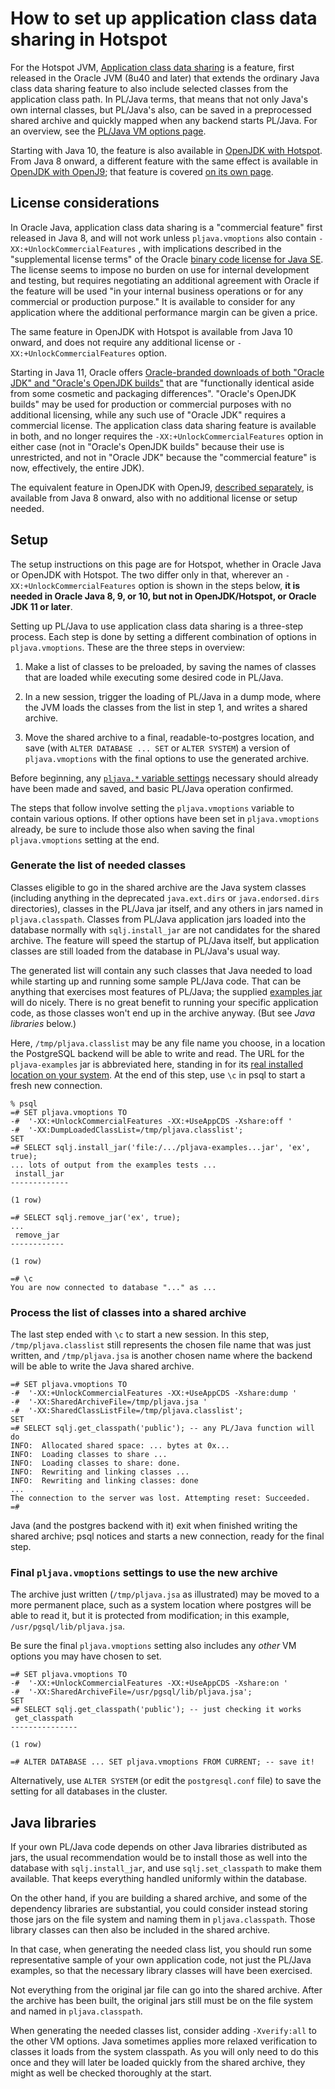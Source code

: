 # How to set up application class data sharing in Hotspot

For the Hotspot JVM, [Application class data sharing][appcds] is a feature,
first released in the Oracle JVM (8u40 and later) that extends the ordinary
Java class data sharing feature to also include selected classes from the
application class path. In PL/Java terms, that means that not only Java's own
internal classes, but PL/Java's also, can be saved in a preprocessed shared
archive and quickly mapped when any backend starts PL/Java. For an overview, see
the [PL/Java VM options page][vmop].

Starting with Java 10, the feature is also available in
[OpenJDK with Hotspot][OpenJDK]. From Java 8 onward, a different feature
with the same effect is available in [OpenJDK with OpenJ9][OpenJDK]; that
feature is covered [on its own page][cdsJ9].

[appcds]: http://docs.oracle.com/javase/8/docs/technotes/tools/unix/java.html#app_class_data_sharing
[vmop]: vmoptions.html
[bcl]: http://www.oracle.com/technetwork/java/javase/terms/license/index.html
[OpenJDK]: https://adoptopenjdk.net/
[cdsJ9]: oj9vmopt.html#How_to_set_up_class_sharing_in_OpenJ9
[o]: https://blogs.oracle.com/java-platform-group/oracle-jdk-releases-for-java-11-and-later

## License considerations

In Oracle Java, application class data sharing is a "commercial feature" first
released in Java 8, and will not work unless `pljava.vmoptions` also contain
`-XX:+UnlockCommercialFeatures` , with implications described in the
"supplemental license terms" of the Oracle
[binary code license for Java SE][bcl]. The license seems
to impose no burden on use for internal development and testing, but requires
negotiating an additional agreement with Oracle if the feature will be used
"in your internal business operations or for any commercial or production
purpose." It is available to consider for any application where the
additional performance margin can be given a price.

The same feature in OpenJDK with Hotspot is available from Java 10 onward,
and does not require any additional license or `-XX:+UnlockCommercialFeatures`
option.

Starting in Java 11, Oracle offers
[Oracle-branded downloads of both "Oracle JDK" and "Oracle's OpenJDK builds"][o]
that are "functionally identical aside from some cosmetic and packaging
differences". "Oracle's OpenJDK builds" may be used for production or
commercial purposes with no additional licensing, while any such use of
"Oracle JDK" requires a commercial license. The application class data sharing
feature is available in both, and no longer requires the
`-XX:+UnlockCommercialFeatures` option in either case (not in
"Oracle's OpenJDK builds" because their use is unrestricted, and not in
"Oracle JDK" because the "commercial feature" is now, effectively, the entire
JDK).

The equivalent feature in OpenJDK with OpenJ9,
[described separately][cdsJ9], is available from Java 8 onward, also with no
additional license or setup needed.

## Setup

The setup instructions on this page are for Hotspot, whether in Oracle Java
or OpenJDK with Hotspot. The two differ only in that, wherever an
`-XX:+UnlockCommercialFeatures` option is shown in the steps below,
**it is needed in Oracle Java 8, 9, or 10, but not in OpenJDK/Hotspot, or
Oracle JDK 11 or later**.

Setting up PL/Java to use application class data sharing is a three-step
process. Each step is done by setting a different combination of options
in `pljava.vmoptions`. These are the three steps in overview:

1. Make a list of classes to be preloaded, by saving the names of classes
    that are loaded while executing some desired code in PL/Java.

2. In a new session, trigger the loading of PL/Java in a dump mode, where
    the JVM loads the classes from the list in step 1, and writes a
    shared archive.

3. Move the shared archive to a final, readable-to-postgres location,
    and save (with `ALTER DATABASE ... SET` or `ALTER SYSTEM`) a version
    of `pljava.vmoptions` with the final options to use the generated archive.

Before beginning, any [`pljava.*` variable settings][gucs] necessary should
already have been made and saved, and basic PL/Java operation confirmed.

[gucs]: ../use/variables.html

The steps that follow involve setting the `pljava.vmoptions` variable to
contain various options. If other options have been set in
`pljava.vmoptions` already, be sure to include those also when saving the
final `pljava.vmoptions` setting at the end.

### Generate the list of needed classes

Classes eligible to go in the shared archive are the Java system classes
(including anything in the deprecated `java.ext.dirs` or `java.endorsed.dirs`
directories), classes in the PL/Java jar itself, and any others in jars named in
`pljava.classpath`. Classes from PL/Java application jars loaded into the
database normally with `sqlj.install_jar` are not candidates for the shared
archive. The feature will speed the startup of PL/Java itself, but application
classes are still loaded from the database in PL/Java's usual way.

The generated list will contain any such classes that Java needed to load
while starting up and running some sample PL/Java code. That can be anything
that exercises most features of PL/Java; the supplied [examples jar][exj]
will do nicely. There is no great benefit to running your specific application
code, as those classes won't end up in the archive anyway. (But see *Java
libraries* below.)

Here, `/tmp/pljava.classlist` may be any file name you choose, in a location
the PostgreSQL backend will be able to write and read. The URL for the
`pljava-examples` jar is abbreviated here, standing in for its
[real installed location on your system][exj]. At the end of this step,
use `\c` in psql to start a fresh new connection.

[exj]: ../examples/examples.html

```
% psql
=# SET pljava.vmoptions TO
-#  '-XX:+UnlockCommercialFeatures -XX:+UseAppCDS -Xshare:off '
-#  '-XX:DumpLoadedClassList=/tmp/pljava.classlist';
SET
=# SELECT sqlj.install_jar('file:/.../pljava-examples...jar', 'ex', true);
... lots of output from the examples tests ...
 install_jar 
-------------
 
(1 row)

=# SELECT sqlj.remove_jar('ex', true);
...
 remove_jar 
------------
 
(1 row)

=# \c
You are now connected to database "..." as ...
```

### Process the list of classes into a shared archive

The last step ended with `\c` to start a new session. In this step,
`/tmp/pljava.classlist` still represents the chosen file name that was
just written, and `/tmp/pljava.jsa` is another chosen name where the
backend will be able to write the Java shared archive.

```
=# SET pljava.vmoptions TO
-#  '-XX:+UnlockCommercialFeatures -XX:+UseAppCDS -Xshare:dump '
-#  '-XX:SharedArchiveFile=/tmp/pljava.jsa '
-#  '-XX:SharedClassListFile=/tmp/pljava.classlist';
SET
=# SELECT sqlj.get_classpath('public'); -- any PL/Java function will do
INFO:  Allocated shared space: ... bytes at 0x...
INFO:  Loading classes to share ...
INFO:  Loading classes to share: done.
INFO:  Rewriting and linking classes ...
INFO:  Rewriting and linking classes: done
...
The connection to the server was lost. Attempting reset: Succeeded.
=# 
```

Java (and the postgres backend with it) exit when finished writing the
shared archive; psql notices and starts a new connection, ready for
the final step.

### Final `pljava.vmoptions` settings to use the new archive

The archive just written (`/tmp/pljava.jsa` as illustrated) may be moved
to a more permanent place, such as a system location where postgres will
be able to read it, but it is protected from modification; in this
example, `/usr/pgsql/lib/pljava.jsa`.

Be sure the final `pljava.vmoptions` setting also includes any *other*
VM options you may have chosen to set.

```
=# SET pljava.vmoptions TO
-#  '-XX:+UnlockCommercialFeatures -XX:+UseAppCDS -Xshare:on '
-#  '-XX:SharedArchiveFile=/usr/pgsql/lib/pljava.jsa';
SET
=# SELECT sqlj.get_classpath('public'); -- just checking it works
 get_classpath 
---------------
 
(1 row)

=# ALTER DATABASE ... SET pljava.vmoptions FROM CURRENT; -- save it!
```

Alternatively, use `ALTER SYSTEM` (or edit the `postgresql.conf` file)
to save the setting for all databases in the cluster.

## Java libraries

If your own PL/Java code depends on other Java libraries distributed as
jars, the usual recommendation would be to install those as well into the
database with `sqlj.install_jar`, and use `sqlj.set_classpath` to make them
available. That keeps everything handled uniformly within the database.

On the other hand, if you are building a shared archive, and some of the
dependency libraries are substantial, you could consider instead storing
those jars on the file system and naming them in `pljava.classpath`. Those
library classes can then also be included in the shared archive.

In that case, when generating the needed class list, you should run some
representative sample of your own application code, not just the PL/Java
examples, so that the necessary library classes will have been exercised.

Not everything from the original jar file can go into the shared archive.
After the archive has been built, the original jars still must be on the
file system and named in `pljava.classpath`.

When generating the needed classes list, consider adding `-Xverify:all` to
the other VM options. Java sometimes applies more relaxed verification to
classes it loads from the system classpath. As you will only need to do this
once and they will later be loaded quickly from the shared archive, they
might as well be checked thoroughly at the start.
